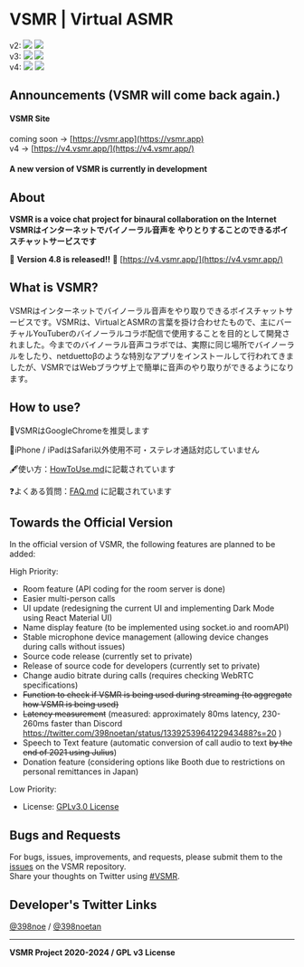 # VSMR | Virtual ASMR
v2: ![](https://img.shields.io/badge/Version-2.13-green) ![](https://img.shields.io/badge/Build-Stopped-red)  
v3: ![](https://img.shields.io/badge/Version-3.2.4-green) ![](https://img.shields.io/badge/Build-Canceled-red)  
v4: ![](https://img.shields.io/badge/Version-4.8.0-green) ![](https://img.shields.io/badge/Dev-Passing-green)

## Announcements (VSMR will come back again.)
#### VSMR Site
coming soon -> [https://vsmr.app](https://vsmr.app)  
v4 -> [https://v4.vsmr.app/](https://v4.vsmr.app/)

#### A new version of VSMR is currently in development

## About

**VSMR is a voice chat project for binaural collaboration on the Internet**  
**VSMRはインターネットでバイノーラル音声を やりとりすることのできるボイスチャットサービスです**

🎈 **Version 4.8 is released!!** 🎈 [https://v4.vsmr.app/](https://v4.vsmr.app/)

## What is VSMR?

VSMRはインターネットでバイノーラル音声をやり取りできるボイスチャットサービスです。VSMRは、VirtualとASMRの言葉を掛け合わせたもので、主にバーチャルYouTuberのバイノーラルコラボ配信で使用することを目的として開発されました。今までのバイノーラル音声コラボでは、実際に同じ場所でバイノーラルをしたり、netduettoβのような特別なアプリをインストールして行われてきましたが、VSMRではWebブラウザ上で簡単に音声のやり取りができるようになります。

## How to use?

💪VSMRはGoogleChromeを推奨します

🚫iPhone / iPadはSafari以外使用不可・ステレオ通話対応していません

🖋使い方：[HowToUse.md](HowToUse.md)に記載されています

❓よくある質問：[FAQ.md](FAQ.md) に記載されています

## Towards the Official Version
In the official version of VSMR, the following features are planned to be added:

High Priority:
* Room feature (API coding for the room server is done)
* Easier multi-person calls
* UI update (redesigning the current UI and implementing Dark Mode using React Material UI)
* Name display feature (to be implemented using socket.io and roomAPI)
* Stable microphone device management (allowing device changes during calls without issues)
* Source code release (currently set to private)
* Release of source code for developers (currently set to private)
* Change audio bitrate during calls (requires checking WebRTC specifications)
* ~~Function to check if VSMR is being used during streaming (to aggregate how VSMR is being used)~~
* ~~Latency measurement~~ (measured: approximately 80ms latency, 230-260ms faster than Discord https://twitter.com/398noetan/status/1339253964122943488?s=20 )
* Speech to Text feature (automatic conversion of call audio to text ~~by the end of 2021 using Julius~~)
* Donation feature (considering options like Booth due to restrictions on personal remittances in Japan)

Low Priority:
* License: [GPLv3.0 License](LICENSE)

## Bugs and Requests

For bugs, issues, improvements, and requests, please submit them to the [issues](https://github.com/398noe/VSMR/issues) on the VSMR repository.  
Share your thoughts on Twitter using [#VSMR](https://twitter.com/search?q=%23VSMR).

## Developer's Twitter Links

[@398noe](https://twitter.com/398noe) / [@398noetan](https://twitter.com/398noetan)

---

**VSMR Project 2020-2024 / GPL v3 License**